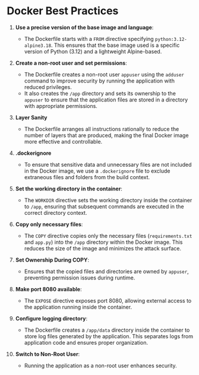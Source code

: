 # Docker Best Practices

1. **Use a precise version of the base image and language**:
   - The Dockerfile starts with a `FROM` directive specifying `python:3.12-alpine3.18`. This ensures that the base image used is a specific version of Python (3.12) and a lightweight Alpine-based.

2. **Create a non-root user and set permissions**:
   - The Dockerfile creates a non-root user `appuser` using the `adduser` command to improve security by running the application with reduced privileges.
   - It also creates the `/app` directory and sets its ownership to the `appuser` to ensure that the application files are stored in a directory with appropriate permissions.
  
3. **Layer Sanity**
    - The Dockerfile arranges all instructions rationally to reduce the number of layers that are produced, making the final Docker image more effective and controllable.
  
4. **.dockerignore**
   - To ensure that sensitive data and unnecessary files are not included in the Docker image, we use a `.dockerignore` file to exclude extraneous files and folders from the build context.

5. **Set the working directory in the container**:
   - The `WORKDIR` directive sets the working directory inside the container to `/app`, ensuring that subsequent commands are executed in the correct directory context.

6. **Copy only necessary files**:
   - The `COPY` directive copies only the necessary files (`requirements.txt` and `app.py`) into the `/app` directory within the Docker image. This reduces the size of the image and minimizes the attack surface.

7. **Set Ownership During COPY**:
   - Ensures that the copied files and directories are owned by `appuser`, preventing permission issues during runtime.

8. **Make port 8080 available**:
   - The `EXPOSE` directive exposes port 8080, allowing external access to the application running inside the container.

9. **Configure logging directory**:
   - The Dockerfile creates a `/app/data` directory inside the container to store log files generated by the application. This separates logs from application code and ensures proper organization.

10. **Switch to Non-Root User**:
    - Running the application as a non-root user enhances security.

